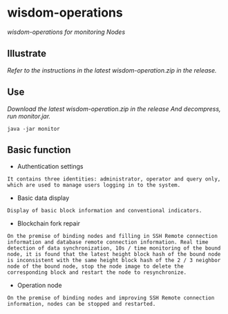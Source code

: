# wisdom-operations 

*wisdom-operations for monitoring Nodes*

## Illustrate
*Refer to the instructions in the latest wisdom-operation.zip in the release.*

## Use
*Download the latest wisdom-operation.zip in the release And decompress, run monitor.jar.*

```
java -jar monitor
```
## Basic function

* Authentication settings
```
It contains three identities: administrator, operator and query only, which are used to manage users logging in to the system.
```
* Basic data display
```
Display of basic block information and conventional indicators.
```
* Blockchain fork repair
```
On the premise of binding nodes and filling in SSH Remote connection information and database remote connection information. Real time detection of data synchronization, 10s / time monitoring of the bound node, it is found that the latest height block hash of the bound node is inconsistent with the same height block hash of the 2 / 3 neighbor node of the bound node, stop the node image to delete the corresponding block and restart the node to resynchronize.
```
* Operation node
```
On the premise of binding nodes and improving SSH Remote connection information, nodes can be stopped and restarted.
```


